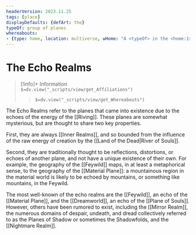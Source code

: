 ```yaml
---
headerVersion: 2023.11.25
tags: [place]
displayDefaults: {defArt: the}
typeOf: group of planes
whereabouts: 
- {type: home, location: multiverse, wHome: "A <typeOf> in the <home:1s>"}
---
```

# The Echo Realms
>[!info]+ Information  
> `$=dv.view("_scripts/view/get_Affiliations")`  
>> `$=dv.view("_scripts/view/get_Whereabouts")`

The Echo Realms refer to the planes that came into existence due to the echoes of the energy of the [[Riving]]. These planes are somewhat mysterious, but are thought to share two key properties. 

First, they are always [[Inner Realms]], and so bounded from the influence of the raw energy of creation by the [[Land of the Dead|River of Souls]]. 

Second, they are traditionally thought to be reflections, distortions, or echoes of another plane, and not have a unique existence of their own. For example, the geography of the [[Feywild]] maps, in at least a metaphorical sense, to the geography of the [[Material Plane]]: a mountainous region in the material world is likely to be echoed by mountains, or something like mountains, in the Feywild. 

The most well-known of the echo realms are the [[Feywild]], an echo of the [[Material Plane]], and the [[Dreamworld]], an echo of the [[Plane of Souls]]. However, others have been rumored to exist, including the [[Mirror Realm]], the numerous domains of despair, undeath, and dread collectively referred to as the Planes of Shadow or sometimes the Shadowfolds, and the [[Nightmare Realm]]. 